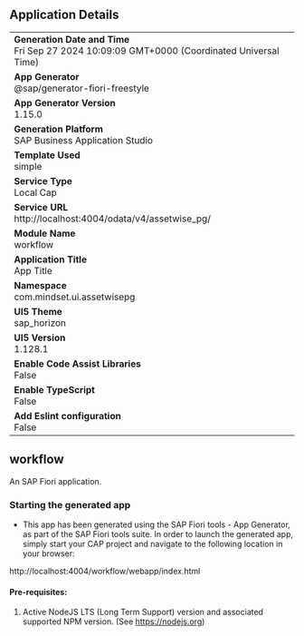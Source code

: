 ## Application Details
|               |
| ------------- |
|**Generation Date and Time**<br>Fri Sep 27 2024 10:09:09 GMT+0000 (Coordinated Universal Time)|
|**App Generator**<br>@sap/generator-fiori-freestyle|
|**App Generator Version**<br>1.15.0|
|**Generation Platform**<br>SAP Business Application Studio|
|**Template Used**<br>simple|
|**Service Type**<br>Local Cap|
|**Service URL**<br>http://localhost:4004/odata/v4/assetwise_pg/|
|**Module Name**<br>workflow|
|**Application Title**<br>App Title|
|**Namespace**<br>com.mindset.ui.assetwisepg|
|**UI5 Theme**<br>sap_horizon|
|**UI5 Version**<br>1.128.1|
|**Enable Code Assist Libraries**<br>False|
|**Enable TypeScript**<br>False|
|**Add Eslint configuration**<br>False|

## workflow

An SAP Fiori application.

### Starting the generated app

-   This app has been generated using the SAP Fiori tools - App Generator, as part of the SAP Fiori tools suite.  In order to launch the generated app, simply start your CAP project and navigate to the following location in your browser:

http://localhost:4004/workflow/webapp/index.html

#### Pre-requisites:

1. Active NodeJS LTS (Long Term Support) version and associated supported NPM version.  (See https://nodejs.org)


